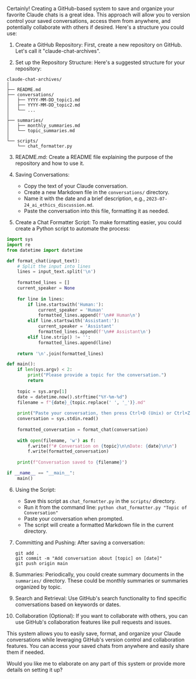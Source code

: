 Certainly! Creating a GitHub-based system to save and organize your favorite Claude chats is a great idea. This approach will allow you to version control your saved conversations, access them from anywhere, and potentially collaborate with others if desired. Here's a structure you could use:

1. Create a GitHub Repository:
   First, create a new repository on GitHub. Let's call it "claude-chat-archives".

2. Set up the Repository Structure:
   Here's a suggested structure for your repository:





```
claude-chat-archives/
│
├── README.md
├── conversations/
│   ├── YYYY-MM-DD_topic1.md
│   ├── YYYY-MM-DD_topic2.md
│   └── ...
│
├── summaries/
│   ├── monthly_summaries.md
│   └── topic_summaries.md
│
└── scripts/
    └── chat_formatter.py
```


3. README.md:
   Create a README file explaining the purpose of the repository and how to use it.

4. Saving Conversations:
    - Copy the text of your Claude conversation.
    - Create a new Markdown file in the `conversations/` directory.
    - Name it with the date and a brief description, e.g., `2023-07-24_ai_ethics_discussion.md`.
    - Paste the conversation into this file, formatting it as needed.

5. Create a Chat Formatter Script:
   To make formatting easier, you could create a Python script to automate the process:



```python
import sys
import re
from datetime import datetime

def format_chat(input_text):
    # Split the input into lines
    lines = input_text.split('\n')
    
    formatted_lines = []
    current_speaker = None
    
    for line in lines:
        if line.startswith('Human:'):
            current_speaker = 'Human'
            formatted_lines.append(f'\n## Human\n')
        elif line.startswith('Assistant:'):
            current_speaker = 'Assistant'
            formatted_lines.append(f'\n## Assistant\n')
        elif line.strip() != '':
            formatted_lines.append(line)
    
    return '\n'.join(formatted_lines)

def main():
    if len(sys.argv) < 2:
        print("Please provide a topic for the conversation.")
        return
    
    topic = sys.argv[1]
    date = datetime.now().strftime("%Y-%m-%d")
    filename = f"{date}_{topic.replace(' ', '_')}.md"
    
    print("Paste your conversation, then press Ctrl+D (Unix) or Ctrl+Z (Windows) to save:")
    conversation = sys.stdin.read()
    
    formatted_conversation = format_chat(conversation)
    
    with open(filename, 'w') as f:
        f.write(f"# Conversation on {topic}\n\nDate: {date}\n\n")
        f.write(formatted_conversation)
    
    print(f"Conversation saved to {filename}")

if __name__ == "__main__":
    main()

```

6. Using the Script:
    - Save this script as `chat_formatter.py` in the `scripts/` directory.
    - Run it from the command line: `python chat_formatter.py "Topic of Conversation"`
    - Paste your conversation when prompted.
    - The script will create a formatted Markdown file in the current directory.

7. Committing and Pushing:
   After saving a conversation:
   ```
   git add .
   git commit -m "Add conversation about [topic] on [date]"
   git push origin main
   ```

8. Summaries:
   Periodically, you could create summary documents in the `summaries/` directory. These could be monthly summaries or summaries organized by topic.

9. Search and Retrieval:
   Use GitHub's search functionality to find specific conversations based on keywords or dates.

10. Collaboration (Optional):
    If you want to collaborate with others, you can use GitHub's collaboration features like pull requests and issues.

This system allows you to easily save, format, and organize your Claude conversations while leveraging GitHub's version control and collaboration features. You can access your saved chats from anywhere and easily share them if needed.

Would you like me to elaborate on any part of this system or provide more details on setting it up?
